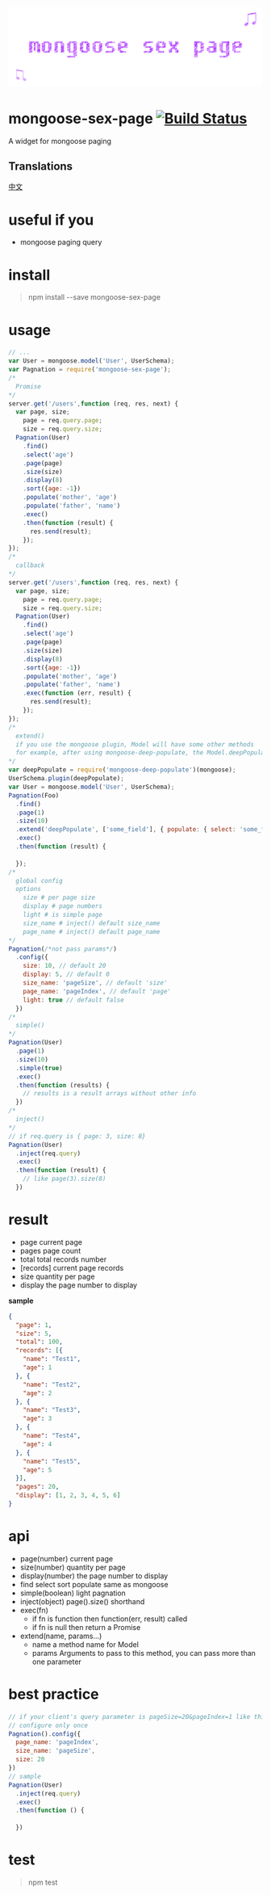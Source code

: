 # ﻿![mongoose-sex-page](static/logo.gif)

# mongoose-sex-page [![Build Status](https://travis-ci.org/dtboy1995/mongoose-sex-page.svg?branch=master)](https://travis-ci.org/dtboy1995/mongoose-sex-page)
A widget for mongoose paging

## Translations
[中文](README_CN.md)

# useful if you
- mongoose paging query

# install
> npm install --save mongoose-sex-page

# usage
```javascript
// ...
var User = mongoose.model('User', UserSchema);
var Pagnation = require('mongoose-sex-page');
/*
  Promise
*/
server.get('/users',function (req, res, next) {
  var page, size;
    page = req.query.page;
    size = req.query.size;
  Pagnation(User)
    .find()
    .select('age')
    .page(page)
    .size(size)
    .display(8)
    .sort({age: -1})
    .populate('mother', 'age')
    .populate('father', 'name')
    .exec()
    .then(function (result) {
      res.send(result);
    });
});
/*
  callback
*/
server.get('/users',function (req, res, next) {
  var page, size;
    page = req.query.page;
    size = req.query.size;
  Pagnation(User)
    .find()
    .select('age')
    .page(page)
    .size(size)
    .display(8)
    .sort({age: -1})
    .populate('mother', 'age')
    .populate('father', 'name')
    .exec(function (err, result) {
      res.send(result);
    });
});
/*
  extend()
  if you use the mongoose plugin, Model will have some other methods
  for example, after using mongoose-deep-populate, the Model.deepPopulate method exists
*/
var deepPopulate = require('mongoose-deep-populate')(mongoose);
UserSchema.plugin(deepPopulate);
var User = mongoose.model('User', UserSchema);
Pagnation(Foo)
  .find()
  .page(1)
  .size(10)
  .extend('deepPopulate', ['some_field'], { populate: { select: 'some_field'}})
  .exec()
  .then(function (result) {

  });
/*
  global config
  options
    size # per page size
    display # page numbers
    light # is simple page
    size_name # inject() default size_name
    page_name # inject() default page_name
*/
Pagnation(/*not pass params*/)
  .config({
    size: 10, // default 20
    display: 5, // default 0
    size_name: 'pageSize', // default 'size'
    page_name: 'pageIndex', // default 'page'
    light: true // default false
  })
/*
  simple()
*/
Pagnation(User)
  .page(1)
  .size(10)
  .simple(true)
  .exec()
  .then(function (results) {
    // results is a result arrays without other info
  })
/*
  inject()
*/
// if req.query is { page: 3, size: 8}
Pagnation(User)
  .inject(req.query)
  .exec()
  .then(function (result) {
    // like page(3).size(8)
  })
```

# result
- page current page
- pages page count
- total total records number
- [records] current page records
- size quantity per page
- display the page number to display

**sample**
``` json
{
  "page": 1,
  "size": 5,
  "total": 100,
  "records": [{
    "name": "Test1",
    "age": 1
  }, {
    "name": "Test2",
    "age": 2
  }, {
    "name": "Test3",
    "age": 3
  }, {
    "name": "Test4",
    "age": 4
  }, {
    "name": "Test5",
    "age": 5
  }],
  "pages": 20,
  "display": [1, 2, 3, 4, 5, 6]
}
```

# api
- page(number)  current page
- size(number)  quantity per page
- display(number)  the page number to display
- find select sort populate  same as mongoose
- simple(boolean) light pagnation
- inject(object) page().size() shorthand
- exec(fn)
  - if fn is function then function(err, result) called
  - if fn is null then return a Promise
- extend(name, params...)
  - name a method name for Model
  - params Arguments to pass to this method, you can pass more than one parameter

# best practice
```javascript
// if your client's query parameter is pageSize=20&pageIndex=1 like this, and the number of pages per business is fixed to 20
// configure only once
Pagnation().config({
  page_name: 'pageIndex',
  size_name: 'pageSize',
  size: 20
})
// sample
Pagnation(User)
  .inject(req.query)
  .exec()
  .then(function () {

  })
```

# test
> npm test
